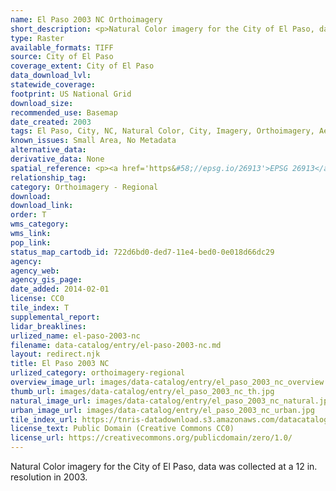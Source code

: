 ```yaml
---
name: El Paso 2003 NC Orthoimagery
short_description: <p>Natural Color imagery for the City of El Paso, data was collected at a 12 in. resolution in 2003.</p>
type: Raster
available_formats: TIFF
source: City of El Paso
coverage_extent: City of El Paso
data_download_lvl:
statewide_coverage:
footprint: US National Grid
download_size:
recommended_use: Basemap
date_created: 2003
tags: El Paso, City, NC, Natural Color, City, Imagery, Orthoimagery, Aerial Photography, Historical
known_issues: Small Area, No Metadata
alternative_data:
derivative_data: None
spatial_reference: <p><a href='https&#58;//epsg.io/26913'>EPSG 26913</a></p>
relationship_tag:
category: Orthoimagery - Regional
download:
download_link:
order: T
wms_category:
wms_link:
pop_link:
status_map_cartodb_id: 722d6bd0-ded7-11e4-bed0-0e018d66dc29
agency:
agency_web:
agency_gis_page:
date_added: 2014-02-01
license: CC0
tile_index: T
supplemental_report:
lidar_breaklines:
urlized_name: el-paso-2003-nc
filename: data-catalog/entry/el-paso-2003-nc.md
layout: redirect.njk
title: El Paso 2003 NC
urlized_category: orthoimagery-regional
overview_image_url: images/data-catalog/entry/el_paso_2003_nc_overview.jpg
thumb_url: images/data-catalog/entry/el_paso_2003_nc_th.jpg
natural_image_url: images/data-catalog/entry/el_paso_2003_nc_natural.jpg
urban_image_url: images/data-catalog/entry/el_paso_2003_nc_urban.jpg
tile_index_url: https://tnris-datadownload.s3.amazonaws.com/datacatalog/tile_index/el_paso_2003_nc_tileindex.zip
license_text: Public Domain (Creative Commons CC0)
license_url: https://creativecommons.org/publicdomain/zero/1.0/
---
```


Natural Color imagery for the City of El Paso, data was collected at a 12 in. resolution in 2003.
